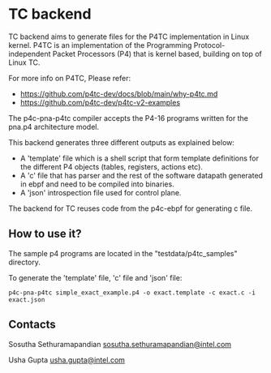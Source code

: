 # TC backend

TC backend aims to generate files for the P4TC implementation in Linux kernel. P4TC is an implementation of the Programming Protocol-independent Packet Processors (P4) that is kernel based, building on top of Linux TC.

For more info on P4TC, Please refer:

* https://github.com/p4tc-dev/docs/blob/main/why-p4tc.md
* https://github.com/p4tc-dev/p4tc-v2-examples

The p4c-pna-p4tc compiler accepts the P4-16 programs written for the pna.p4 architecture model.

This backend generates three different outputs as explained below:

* A 'template' file which is a shell script that form template definitions for the different P4 objects (tables, registers, actions etc).
* A 'c' file that has parser and the rest of the software datapath generated in ebpf and need to be compiled into binaries.
* A 'json' introspection file used for control plane.

The backend for TC reuses code from the p4c-ebpf for generating c file. 

## How to use it?

The sample p4 programs are located in the "testdata/p4tc_samples" directory.

To generate the 'template' file, 'c' file and 'json' file:

    p4c-pna-p4tc simple_exact_example.p4 -o exact.template -c exact.c -i exact.json

## Contacts

Sosutha Sethuramapandian <sosutha.sethuramapandian@intel.com>

Usha Gupta <usha.gupta@intel.com>

